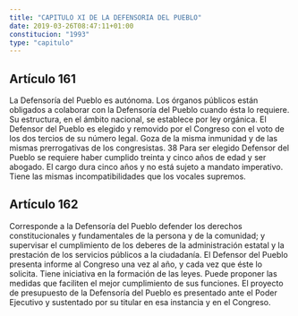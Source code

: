 ```yaml
---
title: "CAPITULO XI DE LA DEFENSORIA DEL PUEBLO"
date: 2019-03-26T08:47:11+01:00
constitucion: "1993"
type: "capitulo"
---
```


## Artículo 161

La Defensoría del Pueblo es autónoma. Los órganos públicos están obligados a colaborar con la Defensoría del Pueblo cuando ésta lo requiere. Su estructura, en el ámbito nacional, se establece por ley orgánica. El Defensor del Pueblo es elegido y removido por el Congreso con el voto de los dos tercios de su número legal. Goza de la misma inmunidad y de las mismas prerrogativas de los congresistas. 38 Para ser elegido Defensor del Pueblo se requiere haber cumplido treinta y cinco años de edad y ser abogado. El cargo dura cinco años y no está sujeto a mandato imperativo. Tiene las mismas incompatibilidades que los vocales supremos. 

## Artículo 162

Corresponde a la Defensoría del Pueblo defender los derechos constitucionales y fundamentales de la persona y de la comunidad; y supervisar el cumplimiento de los deberes de la administración estatal y la prestación de los servicios públicos a la ciudadanía. El Defensor del Pueblo presenta informe al Congreso una vez al año, y cada vez que éste lo solicita. Tiene iniciativa en la formación de las leyes. Puede proponer las medidas que faciliten el mejor cumplimiento de sus funciones. El proyecto de presupuesto de la Defensoría del Pueblo es presentado ante el Poder Ejecutivo y sustentado por su titular en esa instancia y en el Congreso.  

